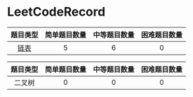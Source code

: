 # LeetCodeRecord
|                           题目类型                           | 简单题目数量 | 中等题目数量 | 困难题目数量 |
| :----------------------------------------------------------: | :----------: | :----------: | :----------: |
| [链表](https://github.com/Eternaldeath/LeetCodeRecord/blob/master/List.md) |      5       |      6       |      0       |

| 题目类型 | 简单题目数量 | 中等题目数量 | 困难题目数量 |
| :------: | :----------: | :----------: | :----------: |
|  二叉树  |      0       |      0       |      0       |
